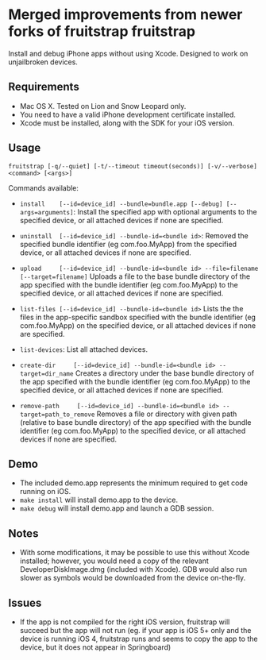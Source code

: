 Merged improvements from newer forks of fruitstrap
fruitstrap
==========
Install and debug iPhone apps without using Xcode. Designed to work on unjailbroken devices.

## Requirements

* Mac OS X. Tested on Lion and Snow Leopard only.
* You need to have a valid iPhone development certificate installed.
* Xcode must be installed, along with the SDK for your iOS version.

## Usage

`fruitstrap [-q/--quiet] [-t/--timeout timeout(seconds)] [-v/--verbose] <command> [<args>]`

Commands available:

* `install    [--id=device_id] --bundle=bundle.app [--debug] [--args=arguments]`:
  Install the specified app with optional arguments to the specified device, or all attached
  devices if none are specified.

* `uninstall  [--id=device_id] --bundle-id=<bundle id>`:
  Removed the specified bundle identifier (eg com.foo.MyApp) from the specified device, or
  all attached devices if none are specified.

* `upload     [--id=device_id] --bundle-id=<bundle id> --file=filename [--target=filename]`
  Uploads a file to the base bundle directory of the app specified with the bundle
  identifier (eg com.foo.MyApp) to the specified device, or all attached devices if
  none are specified.

* `list-files [--id=device_id] --bundle-id=<bundle id>`
  Lists the the files in the app-specific sandbox  specified with the bundle
  identifier (eg com.foo.MyApp) on the specified device, or all attached devices if
  none are specified.

* `list-devices`:
   List all attached devices.

* `create-dir     [--id=device_id] --bundle-id=<bundle id> --target=dir_name`
  Creates a directory under the base bundle directory of the app specified with the bundle
  identifier (eg com.foo.MyApp) to the specified device, or all attached devices if
  none are specified. 

* `remove-path     [--id=device_id] --bundle-id=<bundle id> --target=path_to_remove`
  Removes a file or directory with given path (relative to base bundle directory) of the app specified with the bundle
  identifier (eg com.foo.MyApp) to the specified device, or all attached devices if
  none are specified. 

## Demo

* The included demo.app represents the minimum required to get code running on iOS.
* `make install` will install demo.app to the device.
* `make debug` will install demo.app and launch a GDB session.

## Notes

* With some modifications, it may be possible to use this without Xcode installed; however, you would need a copy of the relevant DeveloperDiskImage.dmg (included with Xcode). GDB would also run slower as symbols would be downloaded from the device on-the-fly.

## Issues

* If the app is not compiled for the right iOS version, fruitstrap will succeed but the app will not run (eg. if your app is iOS 5+ only and the device is running iOS 4, fruitstrap runs and seems to copy the app to the device, but it does not appear in Springboard)

